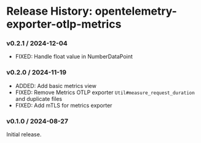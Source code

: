 # Release History: opentelemetry-exporter-otlp-metrics

### v0.2.1 / 2024-12-04

* FIXED: Handle float value in NumberDataPoint

### v0.2.0 / 2024-11-19

* ADDED: Add basic metrics view
* FIXED: Remove Metrics OTLP exporter `Util#measure_request_duration` and duplicate files
* FIXED: Add mTLS for metrics exporter

### v0.1.0 / 2024-08-27

Initial release.
